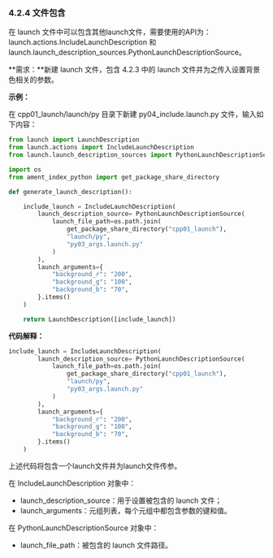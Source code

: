 ### 4.2.4 文件包含

在 launch 文件中可以包含其他launch文件，需要使用的API为：launch.actions.IncludeLaunchDescription 和 launch.launch\_description\_sources.PythonLaunchDescriptionSource。

**需求：**新建 launch 文件，包含 4.2.3 中的 launch 文件并为之传入设置背景色相关的参数。

**示例：**

在 cpp01\_launch/launch/py 目录下新建 py04\_include.launch.py 文件，输入如下内容：

```py
from launch import LaunchDescription
from launch.actions import IncludeLaunchDescription
from launch.launch_description_sources import PythonLaunchDescriptionSource

import os
from ament_index_python import get_package_share_directory

def generate_launch_description():

    include_launch = IncludeLaunchDescription(
        launch_description_source= PythonLaunchDescriptionSource(
            launch_file_path=os.path.join(
                get_package_share_directory("cpp01_launch"),
                "launch/py",
                "py03_args.launch.py"
            )
        ),
        launch_arguments={
            "background_r": "200",
            "background_g": "100",
            "background_b": "70",
        }.items()
    )

    return LaunchDescription([include_launch])
```

**代码解释：**

```py
include_launch = IncludeLaunchDescription(
        launch_description_source= PythonLaunchDescriptionSource(
            launch_file_path=os.path.join(
                get_package_share_directory("cpp01_launch"),
                "launch/py",
                "py03_args.launch.py"
            )
        ),
        launch_arguments={
            "background_r": "200",
            "background_g": "100",
            "background_b": "70",
        }.items()
    )
```

上述代码将包含一个launch文件并为launch文件传参。

在 IncludeLaunchDescription 对象中：

* launch\_description\_source：用于设置被包含的 launch 文件；
* launch\_arguments：元组列表，每个元组中都包含参数的键和值。

在 PythonLaunchDescriptionSource 对象中：

* launch\_file\_path：被包含的 launch 文件路径。



